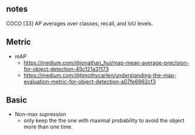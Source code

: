 
## notes 
COCO [33] AP averages over classes, recall, and IoU levels.

Metric
---
+ mAP
  - https://medium.com/@jonathan_hui/map-mean-average-precision-for-object-detection-45c121a31173
  - https://medium.com/@timothycarlen/understanding-the-map-evaluation-metric-for-object-detection-a07fe6962cf3

Basic
---
+ Non-max supression
  - only keep the the one with maximal probability to avoid the object more than one time. 
